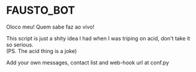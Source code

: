 # FAUSTO_BOT
Oloco meu! Quem sabe faz ao vivo!


This script is just a shity idea I had when I was triping on acid, don't take it so serious.  
(PS. The acid thing is a joke)

Add your own messages, contact list and web-hook url at conf.py